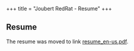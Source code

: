 +++
title = "Joubert RedRat - Resume"
+++

## Resume

The resume was moved to link [resume_en-us.pdf](/assets/resume/resume_en-us.pdf).
